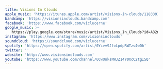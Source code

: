 ```yaml
---
title: Visions In Clouds
apple_music: 'https://itunes.apple.com/artist/visions-in-clouds/1183391371'
bandcamp: 'https://visionsinclouds.bandcamp.com'
facebook: 'https://www.facebook.com/viclucerne'
google_music: >-
   https://play.google.com/store/music/artist/Visions_In_Clouds?id=A32n6pqrsezb2r5tqb5hgpprlqq
instagram: 'https://www.instagram.com/visionsinclouds'
soundcloud: 'https://soundcloud.com/viclucerne'
spotify: 'https://open.spotify.com/artist/0Ycvv9JfoLpdpRWTzs4wDh'
twitter: ''
website: 'http://www.visionsinclouds.com'
youtube: 'https://www.youtube.com/channel/UCwOnksNWJZ14Y0XcC2tgISQ'
---
```


